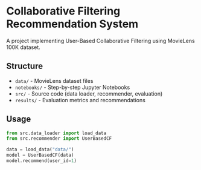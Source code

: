 # Collaborative Filtering Recommendation System

A project implementing User-Based Collaborative Filtering using MovieLens 100K dataset.

## Structure

- `data/` - MovieLens dataset files
- `notebooks/` - Step-by-step Jupyter Notebooks
- `src/` - Source code (data loader, recommender, evaluation)
- `results/` - Evaluation metrics and recommendations

## Usage

```python
from src.data_loader import load_data
from src.recommender import UserBasedCF

data = load_data("data/")
model = UserBasedCF(data)
model.recommend(user_id=1)
